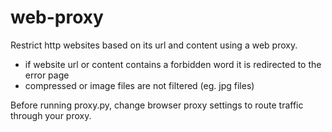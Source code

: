 # web-proxy

Restrict http websites based on its url and content using a web proxy. 
- if website url or content contains a forbidden word it is redirected to the error page
- compressed or image files are not filtered (eg. jpg files)

Before running proxy.py, change browser proxy settings to route traffic through your proxy.  
